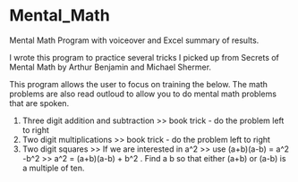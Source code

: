 # Mental_Math
Mental Math Program with voiceover and Excel summary of results.

I wrote this program to practice several tricks I picked up from Secrets of Mental Math by Arthur Benjamin and Michael Shermer.

This program allows the user to focus on training the below. The math problems are also read outloud to allow you to do mental math problems that are spoken.

1. Three digit addition and subtraction >> book trick - do the problem left to right
2. Two digit multiplications >> book trick - do the problem left to right
3. Two digit squares >> If we are interested in a^2 >> use (a+b)(a-b) = a^2 -b^2 >> a^2 = (a+b)(a-b) + b^2 . Find a b so that either (a+b) or (a-b) is a multiple of ten.
